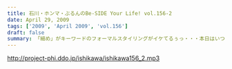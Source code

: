 ```yaml
---
title: 石川・ホンマ・ぶるんのBe-SIDE Your Life! vol.156-2
date: April 29, 2009
tags: ['2009', 'April 2009', 'vol.156']
draft: false
summary: 「細め」がキーワードのフォーマルスタイリングがイケてるぅっ・・・本日はいつも通りのカジュアルスタイルでみんな登場。NAMAE
---
```


http://project-phi.ddo.jp/ishikawa/ishikawa156_2.mp3